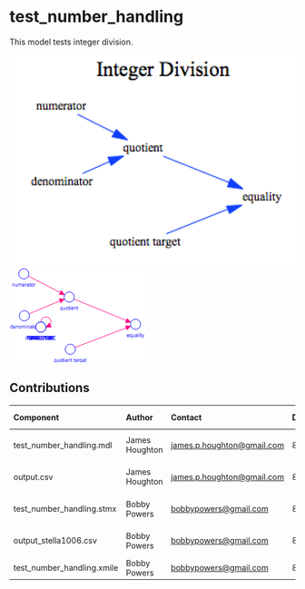 test_number_handling
====================

This model tests integer division.

![Vensim screenshot](vensim_screenshot.png)
![Stella screenshot](stella_screenshot.png)


Contributions
-------------

| Component                  | Author          | Contact                    | Date    | Software Version        |
|:-------------------------- |:--------------- |:-------------------------- |:------- |:----------------------- |
| test_number_handling.mdl   | James Houghton  | james.p.houghton@gmail.com | 8/27/15 | Vensim DSS 6.3 for Mac  |
| output.csv                 | James Houghton  | james.p.houghton@gmail.com | 8/27/15 | Vensim DSS 6.3 for Mac  |
| test_number_handling.stmx  | Bobby Powers    | bobbypowers@gmail.com      | 8/28/15 | Stella 10.0.6 for Win   |
| output_stella1006.csv      | Bobby Powers    | bobbypowers@gmail.com      | 8/28/15 | Stella 10.0.6 for Win   |
| test_number_handling.xmile | Bobby Powers    | bobbypowers@gmail.com      | 8/28/15 | xmileconv v0.1.0        |
